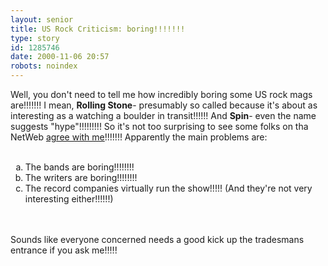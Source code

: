 ```yaml
---
layout: senior
title: US Rock Criticism: boring!!!!!!!
type: story
id: 1285746
date: 2000-11-06 20:57
robots: noindex
---
```

Well, you don't need to tell me how incredibly boring some US rock mags are!!!!!!! I mean, <b>Rolling Stone</b>- presumably so called because it's about as interesting as a watching a boulder in transit!!!!!! And <b>Spin</b>- even the name suggests "hype"!!!!!!!!! So it's not too surprising to see some folks on tha NetWeb <a href="http://www.flagpole.com/Issues/02.10.99/rockcritics.html">agree with me</a>!!!!!!! Apparently the main problems are:<br/><ol type="a"> <br/><li>The bands are boring!!!!!!!!<br/><li>The writers are boring!!!!!!!!<br/><li>The record companies virtually run the show!!!!! (And they're not very interesting either!!!!!!)<br/></li></li></li></ol> <br/> <br/>Sounds like everyone concerned needs a good kick up the tradesmans entrance if you ask me!!!!!
